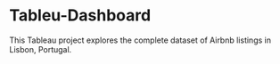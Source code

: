 # Tableu-Dashboard
This Tableau project explores the complete dataset of Airbnb listings in Lisbon, Portugal. 
